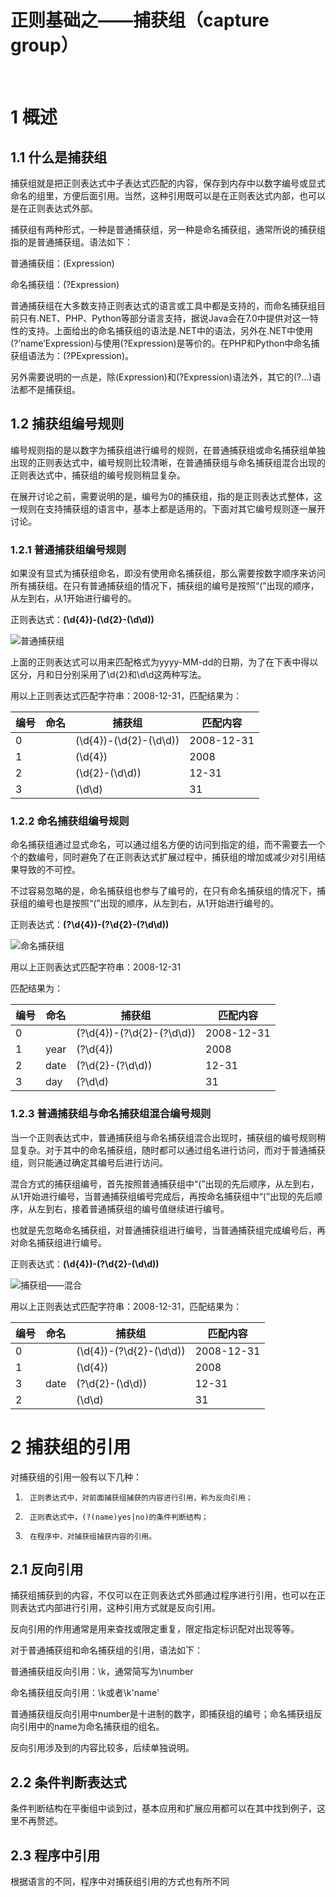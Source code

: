# 正则基础之——捕获组（capture group）										

​	

# 1       概述

## 1.1    什么是捕获组

捕获组就是把正则表达式中子表达式匹配的内容，保存到内存中以数字编号或显式命名的组里，方便后面引用。当然，这种引用既可以是在正则表达式内部，也可以是在正则表达式外部。

捕获组有两种形式，一种是普通捕获组，另一种是命名捕获组，通常所说的捕获组指的是普通捕获组。语法如下：

普通捕获组：(Expression)

命名捕获组：(?<name>Expression)

普通捕获组在大多数支持正则表达式的语言或工具中都是支持的，而命名捕获组目前只有.NET、PHP、Python等部分语言支持，据说Java会在7.0中提供对这一特性的支持。上面给出的命名捕获组的语法是.NET中的语法，另外在.NET中使用(?’name’Expression)与使用(?<name>Expression)是等价的。在PHP和Python中命名捕获组语法为：(?P<name>Expression)。

另外需要说明的一点是，除(Expression)和(?<name>Expression)语法外，其它的(?...)语法都不是捕获组。

## 1.2    捕获组编号规则

编号规则指的是以数字为捕获组进行编号的规则，在普通捕获组或命名捕获组单独出现的正则表达式中，编号规则比较清晰，在普通捕获组与命名捕获组混合出现的正则表达式中，捕获组的编号规则稍显复杂。

在展开讨论之前，需要说明的是，编号为0的捕获组，指的是正则表达式整体，这一规则在支持捕获组的语言中，基本上都是适用的。下面对其它编号规则逐一展开讨论。

### 1.2.1 普通捕获组编号规则

如果没有显式为捕获组命名，即没有使用命名捕获组，那么需要按数字顺序来访问所有捕获组。在只有普通捕获组的情况下，捕获组的编号是按照“(”出现的顺序，从左到右，从1开始进行编号的。

正则表达式：**(\d{4})-(\d{2}-(\d\d))**

 ![普通捕获组](http://hi.csdn.net/attachment/201002/8/35916_12656733930M0l.jpg) 

上面的正则表达式可以用来匹配格式为yyyy-MM-dd的日期，为了在下表中得以区分，月和日分别采用了\d{2}和\d\d这两种写法。

用以上正则表达式匹配字符串：2008-12-31，匹配结果为：

| **编号** | **命名** | 捕获组                    | 匹配内容       |
| ------ | ------ | ---------------------- | ---------- |
| 0      |        | (\d{4})-(\d{2}-(\d\d)) | 2008-12-31 |
| 1      |        | (\d{4})                | 2008       |
| 2      |        | (\d{2}-(\d\d))         | 12-31      |
| 3      |        | (\d\d)                 | 31         |

### 1.2.2 命名捕获组编号规则

命名捕获组通过显式命名，可以通过组名方便的访问到指定的组，而不需要去一个个的数编号，同时避免了在正则表达式扩展过程中，捕获组的增加或减少对引用结果导致的不可控。

不过容易忽略的是，命名捕获组也参与了编号的，在只有命名捕获组的情况下，捕获组的编号也是按照“(”出现的顺序，从左到右，从1开始进行编号的。

正则表达式：**(?<year>\d{4})-(?<date>\d{2}-(?<day>\d\d))**

![命名捕获组](http://hi.csdn.net/attachment/201002/8/35916_1265673394X74F.jpg) 

用以上正则表达式匹配字符串：2008-12-31

匹配结果为：

| **编号** | **命名** | 捕获组                                      | 匹配内容       |
| ------ | ------ | ---------------------------------------- | ---------- |
| 0      |        | (?<year>\d{4})-(?<date>\d{2}-(?<day>\d\d)) | 2008-12-31 |
| 1      | year   | (?<year>\d{4})                           | 2008       |
| 2      | date   | (?<date>\d{2}-(?<day>\d\d))              | 12-31      |
| 3      | day    | (?<day>\d\d)                             | 31         |

### 1.2.3 普通捕获组与命名捕获组混合编号规则

当一个正则表达式中，普通捕获组与命名捕获组混合出现时，捕获组的编号规则稍显复杂。对于其中的命名捕获组，随时都可以通过组名进行访问，而对于普通捕获组，则只能通过确定其编号后进行访问。

混合方式的捕获组编号，首先按照普通捕获组中“(”出现的先后顺序，从左到右，从1开始进行编号，当普通捕获组编号完成后，再按命名捕获组中“(”出现的先后顺序，从左到右，接着普通捕获组的编号值继续进行编号。

也就是先忽略命名捕获组，对普通捕获组进行编号，当普通捕获组完成编号后，再对命名捕获组进行编号。

正则表达式：**(\d{4})-(?<date>\d{2}-(\d\d))**

 ![捕获组——混合](http://hi.csdn.net/attachment/201002/8/35916_126567339559Fx.jpg)

用以上正则表达式匹配字符串：2008-12-31，匹配结果为：

| **编号** | **命名** | 捕获组                           | 匹配内容       |
| ------ | ------ | ----------------------------- | ---------- |
| 0      |        | (\d{4})-(?<date>\d{2}-(\d\d)) | 2008-12-31 |
| 1      |        | (\d{4})                       | 2008       |
| 3      | date   | (?<date>\d{2}-(\d\d))         | 12-31      |
| 2      |        | (\d\d)                        | 31         |

# 2      捕获组的引用

对捕获组的引用一般有以下几种：

1)      正则表达式中，对前面捕获组捕获的内容进行引用，称为反向引用；

2)      正则表达式中，(?(name)yes|no)的条件判断结构；

3)      在程序中，对捕获组捕获内容的引用。

## 2.1    反向引用

捕获组捕获到的内容，不仅可以在正则表达式外部通过程序进行引用，也可以在正则表达式内部进行引用，这种引用方式就是反向引用。

反向引用的作用通常是用来查找或限定重复，限定指定标识配对出现等等。

对于普通捕获组和命名捕获组的引用，语法如下：

普通捕获组反向引用：\k<number>，通常简写为\number

命名捕获组反向引用：\k<name>或者\k'name'

普通捕获组反向引用中number是十进制的数字，即捕获组的编号；命名捕获组反向引用中的name为命名捕获组的组名。

反向引用涉及到的内容比较多，后续单独说明。

## 2.2    条件判断表达式

条件判断结构在平衡组中谈到过，基本应用和扩展应用都可以在其中找到例子，这里不再赘述。

## 2.3    程序中引用

根据语言的不同，程序中对捕获组引用的方式也有所不同